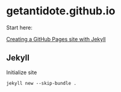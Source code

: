 # getantidote.github.io

Start here:

[Creating a GitHub Pages site with Jekyll](https://docs.github.com/en/pages/setting-up-a-github-pages-site-with-jekyll)

## Jekyll

Initialize site

```shell
jekyll new --skip-bundle .
```
